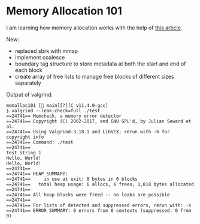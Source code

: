 # Memory Allocation 101

I am learning how memory allocation works with the help of [this article](https://arjunsreedharan.org/post/148675821737/memory-allocators-101-write-a-simple-memory).

New:
- replaced sbrk with mmap
- implement coalesce
- boundary tag structure to store metadata at both the start and end of each block
- create array of free lists to manage free blocks of different sizes separately

Output of valgrind:
```
memalloc101 [ main][?][C v11.4.0-gcc]
❯ valgrind --leak-check=full ./test
==24741== Memcheck, a memory error detector
==24741== Copyright (C) 2002-2017, and GNU GPL'd, by Julian Seward et al.
==24741== Using Valgrind-3.18.1 and LibVEX; rerun with -h for copyright info
==24741== Command: ./test
==24741== 
Test String 1
Hello, World!
Hello, World!
==24741== 
==24741== HEAP SUMMARY:
==24741==     in use at exit: 0 bytes in 0 blocks
==24741==   total heap usage: 6 allocs, 6 frees, 1,818 bytes allocated
==24741== 
==24741== All heap blocks were freed -- no leaks are possible
==24741== 
==24741== For lists of detected and suppressed errors, rerun with: -s
==24741== ERROR SUMMARY: 0 errors from 0 contexts (suppressed: 0 from 0)
```
